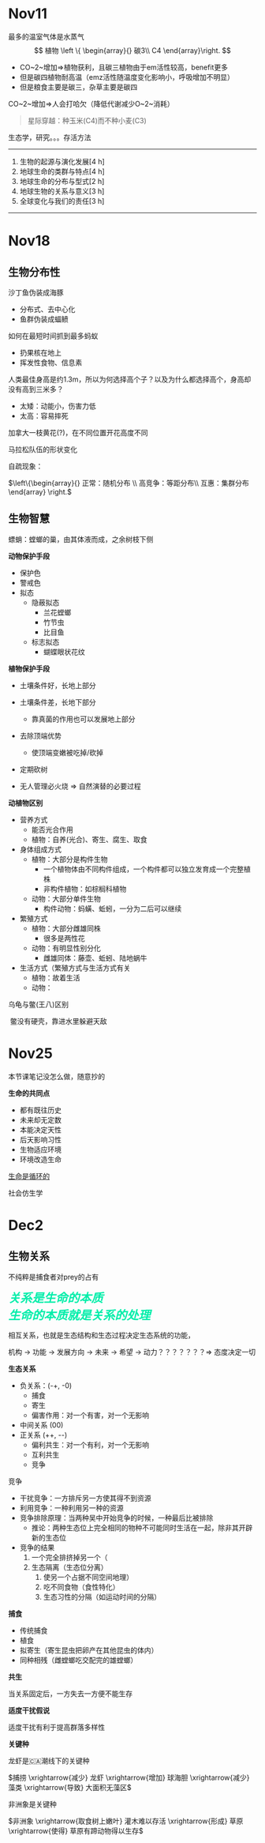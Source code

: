 # Nov11

最多的温室气体是水蒸气
$$
植物
\left \{ \begin{array}{}
	碳3\\
	C4
\end{array}\right.
$$

- CO~2~增加$\Longrightarrow$植物获利，且碳三植物由于em活性较高，benefit更多
- 但是碳四植物耐高温（emz活性随温度变化影响小，呼吸增加不明显）
- 但是粮食主要是碳三，杂草主要是碳四

CO~2~增加$\Longrightarrow$人会打哈欠（降低代谢减少O~2~消耗）

> 星际穿越：种玉米(C4)而不种小麦(C3)



生态学，研究。。。存活方法

---

1. 生物的起源与演化发展[4 h]
2. 地球生命的类群与特点[4 h]
3. 地球生命的分布与型式[2 h]
4. 地球生物的关系与意义[3 h]
5. 全球变化与我们的责任[3 h]

---



# Nov18

## 生物分布性

沙丁鱼伪装成海豚

* 分布式、去中心化
* 鱼群伪装成蝠鲼



如何在最短时间抓到最多蚂蚁

* 扔果核在地上
* 挥发性食物、信息素



人类最佳身高是约1.3m，所以为何选择高个子？以及为什么都选择高个，身高却没有高到三米多？

* 太矮：动能小，伤害力低
* 太高：容易摔死



加拿大一枝黄花(?)，在不同位置开花高度不同



马拉松队伍的形状变化



自疏现象：

$\left\{\begin{array}{} 正常：随机分布 \\ 高竞争：等距分布\\ 互惠：集群分布 \end{array} \right.$



## 生物智慧

螵蛸：螳螂的巢，由其体液而成，之余树枝下侧



**动物保护手段**

* 保护色
* 警戒色
* 拟态
  * 隐蔽拟态
    * 兰花螳螂
    * 竹节虫
    * 比目鱼
  * 标志拟态
    * 蝴蝶眼状花纹



**植物保护手段**

* 土壤条件好，长地上部分

* 土壤条件差，长地下部分
  * 靠真菌的作用也可以发展地上部分
* 去除顶端优势
  *  使顶端变嫩被吃掉/砍掉
* 定期砍树
* 无人管理必火烧 $\Longrightarrow$ 自然演替的必要过程



**动植物区别**

* 营养方式
  * 能否光合作用
  * 植物：自养(光合)、寄生、腐生、取食
* 身体组成方式
  * 植物：大部分是构件生物
    * 一个植物体由不同构件组成，一个构件都可以独立发育成一个完整植株
    * 非构件植物：如棕榈科植物
  * 动物：大部分单件生物
    * 构件动物：蚂蟥、蚯蚓，一分为二后可以继续
* 繁殖方式
  * 植物：大部分雌雄同株
    * 很多是两性花
  * 动物：有明显性别分化
    * 雌雄同体：藤壶、蚯蚓、陆地蜗牛
* 生活方式（繁殖方式与生活方式有关
  * 植物：故着生活
  * 动物：



乌龟与鳖(王八)区别

​	鳖没有硬壳，靠进水里躲避天敌



# Nov25

本节课笔记没怎么做，随意抄的

**生命的共同点**

* 都有既往历史
* 未来却无定数
* 本能决定天性
* 后天影响习性
* 生物适应环境
* 环境改造生命

<u>生命是循环的</u>

社会仿生学

# Dec2

## 生物关系

不纯粹是捕食者对prey的占有

<b><i><font size = "5" color = "#00eeaa">关系是生命的本质<br>生命的本质就是关系的处理</font></i></b>

相互关系，也就是生态结构和生态过程决定生态系统的功能，

机构 $\rightarrow$ 功能 $\rightarrow$ 发展方向 $\rightarrow$ 未来 $\rightarrow$ 希望 $\rightarrow$ 动力？？？？？？？$\Longrightarrow$ 态度决定一切

**生态关系**

* 负关系：(-+, -0)
  * 捕食
  * 寄生
  * 偏害作用：对一个有害，对一个无影响
* 中间关系 (00)
* 正关系 (++, --)
  * 偏利共生：对一个有利，对一个无影响
  * 互利共生
  * 竞争

竞争

* 干扰竞争：一方排斥另一方使其得不到资源
* 利用竞争：一种利用另一种的资源
* 竞争排除原理：当两种吴中开始竞争的时候，一种最后比被排除
  * 推论：两种生态位上完全相同的物种不可能同时生活在一起，除非其开辟新的生态位
* 竞争的结果
  1. 一个完全排挤掉另一个（
  2. 生态隔离（生态位分离）
     1. 使另一个占据不同空间地理）
     2. 吃不同食物（食性特化）
     3. 生态习性的分隔（如运动时间的分隔）

**捕食**

* 传统捕食
* 植食
* 拟寄生（寄生昆虫把卵产在其他昆虫的体内）
* 同种相残（雌螳螂吃交配完的雄螳螂）

**共生**

当关系固定后，一方失去一方便不能生存

<!--中间在写代码没听-->

**适度干扰假说**

适度干扰有利于提高群落多样性

**关键种**

龙虾是🇨🇦潮线下的关键种

$捕捞 \xrightarrow{减少} 龙虾 \xrightarrow{增加} 球海胆 \xrightarrow{减少} 藻类 \xrightarrow{导致} 大面积无藻区$

非洲象是关键种

$非洲象 \xrightarrow{取食树上嫩叶} 灌木难以存活 \xrightarrow{形成} 草原 \xrightarrow{使得} 草原有蹄动物得以生存$

